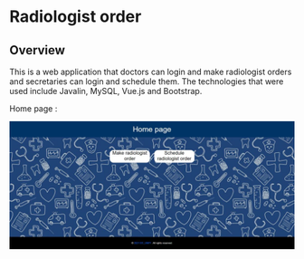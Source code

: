 # Radiologist order

## Overview

This is a web application that doctors can login and make radiologist orders and secretaries can login and schedule them. The technologies that were used include Javalin, MySQL, Vue.js and Bootstrap.

Home page :

![Home page](images/home_page.png?raw=true "Home page")

